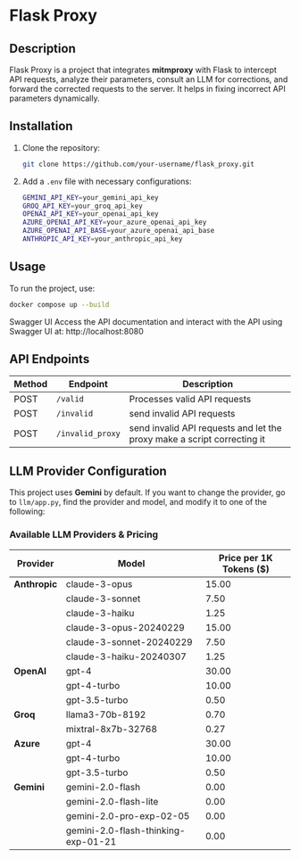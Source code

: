 # Flask Proxy

## Description
Flask Proxy is a project that integrates **mitmproxy** with Flask to intercept API requests, analyze their parameters, consult an LLM for corrections, and forward the corrected requests to the server. It helps in fixing incorrect API parameters dynamically.


## Installation
1. Clone the repository:
   ```sh
   git clone https://github.com/your-username/flask_proxy.git
   ```
2. Add a `.env` file with necessary configurations:
   ```sh
   GEMINI_API_KEY=your_gemini_api_key
   GROQ_API_KEY=your_groq_api_key
   OPENAI_API_KEY=your_openai_api_key
   AZURE_OPENAI_API_KEY=your_azure_openai_api_key
   AZURE_OPENAI_API_BASE=your_azure_openai_api_base
   ANTHROPIC_API_KEY=your_anthropic_api_key
   ```

## Usage
To run the project, use:
```sh
docker compose up --build
```


Swagger UI
Access the API documentation and interact with the API using Swagger UI at: http://localhost:8080



## API Endpoints
| Method | Endpoint  | Description |
|--------|----------|-------------|
| POST   | `/valid`   | Processes valid API requests |
| POST   | `/invalid` | send invalid API requests |
| POST   | `/invalid_proxy` | send invalid API requests and let the proxy make a script correcting it |


## LLM Provider Configuration
This project uses **Gemini** by default. If you want to change the provider, go to `llm/app.py`, find the provider and model, and modify it to one of the following:

### Available LLM Providers & Pricing

| Provider   | Model                           | Price per 1K Tokens ($) |
|------------|--------------------------------|-------------------------|
| **Anthropic** | claude-3-opus                   | 15.00                    |
|            | claude-3-sonnet                 | 7.50                     |
|            | claude-3-haiku                  | 1.25                     |
|            | claude-3-opus-20240229          | 15.00                    |
|            | claude-3-sonnet-20240229        | 7.50                     |
|            | claude-3-haiku-20240307         | 1.25                     |
| **OpenAI** | gpt-4                           | 30.00                    |
|            | gpt-4-turbo                     | 10.00                    |
|            | gpt-3.5-turbo                   | 0.50                     |
| **Groq**   | llama3-70b-8192                 | 0.70                     |
|            | mixtral-8x7b-32768              | 0.27                     |
| **Azure**  | gpt-4                           | 30.00                    |
|            | gpt-4-turbo                     | 10.00                    |
|            | gpt-3.5-turbo                   | 0.50                     |
| **Gemini** | gemini-2.0-flash                | 0.00                     |
|            | gemini-2.0-flash-lite           | 0.00                     |
|            | gemini-2.0-pro-exp-02-05        | 0.00                     |
|            | gemini-2.0-flash-thinking-exp-01-21 | 0.00                 |

